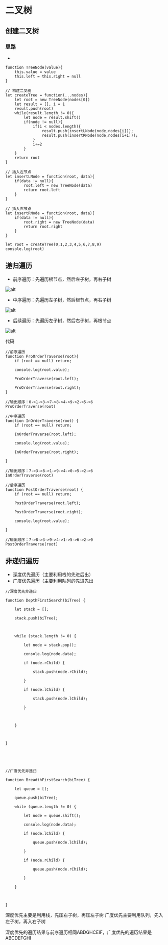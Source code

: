 # 二叉树
## 创建二叉树
### 思路
- 
```
function TreeNode(value){
    this.value = value
    this.left = this.right = null
}

// 构建二叉树
let createTree = function(...nodes){
    let root = new TreeNode(nodes[0])
    let result = [], i = 1
    result.push(root)
    while(result.length != 0){
        let node = result.shift()
        if(node != null){
            if(i < nodes.length){
                result.push(insertLNode(node,nodes[i]));
                result.push(insertRNode(node,nodes[i+1]));
            }
            i+=2
        }
    }
    return root
}

// 插入左节点
let insertLNode = function(root, data){
    if(data != null){
        root.left = new TreeNode(data)
        return root.left
    }
}

// 插入右节点
let insertRNode = function(root, data){
    if(data != null){
        root.right = new TreeNode(data)
        return root.right
    }
}

let root = createTree(0,1,2,3,4,5,6,7,8,9)
console.log(root)
```
## 递归遍历
- 前序遍历：先遍历根节点，然后左子树，再右子树

![alt](https://img.php.cn/upload/article/000/000/024/d9dec53a5cf0aa2db265295bfbdca558-0.png)

- 中序遍历：先遍历左子树，然后根节点，再右子树

![alt](https://img.php.cn/upload/article/000/000/024/8bccc652526392479526a0fba211969e-1.png)

- 后续遍历：先遍历左子树，然后右子树，再根节点

![alt](https://img.php.cn/upload/article/000/000/024/a607e0d2e82567a1c6e884cd15e5e0e5-2.png)

代码

```
//前序遍历
function ProOrderTraverse(root){
    if (root == null) return;

    console.log(root.value);

    ProOrderTraverse(root.left);

    ProOrderTraverse(root.right);
}

//输出顺序：0->1->3->7->8->4->9->2->5->6
ProOrderTraverse(root)

//中序遍历
function InOrderTraverse(root) {
    if (root == null) return;

    InOrderTraverse(root.left);

    console.log(root.value);

    InOrderTraverse(root.right);

}

//输出顺序：7->3->8->1->9->4->0->5->2->6
InOrderTraverse(root)

//后序遍历
function PostOrderTraverse(root) {
    if (root == null) return;

    PostOrderTraverse(root.left);

    PostOrderTraverse(root.right);

    console.log(root.value);

}

//输出顺序：7->8->3->9->4->1->5->6->2->0
PostOrderTraverse(root)

```
## 非递归遍历
- 深度优先遍历（主要利用栈的先进后出）
- 广度优先遍历（主要利用队列的先进先出
```
//深度优先非递归

function DepthFirstSearch(biTree) {

    let stack = [];

    stack.push(biTree);

 

    while (stack.length != 0) {

        let node = stack.pop();

        console.log(node.data);

        if (node.rChild) {

            stack.push(node.rChild);

        }

        if (node.lChild) {

            stack.push(node.lChild);

        }

 

    }

 

}

 

 

//广度优先非递归

function BreadthFirstSearch(biTree) {

    let queue = [];

    queue.push(biTree);

    while (queue.length != 0) {

        let node = queue.shift();

        console.log(node.data);

        if (node.lChild) {

            queue.push(node.lChild);

        }

        if (node.rChild) {

            queue.push(node.rChild);

        }

    }

 

}
```
深度优先主要是利用栈，先压右子树，再压左子树
广度优先主要利用队列，先入左子树，再入右子树

深度优先的遍历结果与前序遍历相同ABDGHCEIF，广度优先的遍历结果是 ABCDEFGHI